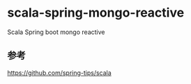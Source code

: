 # scala-spring-mongo-reactive
Scala Spring boot mongo reactive

## 参考
https://github.com/spring-tips/scala
